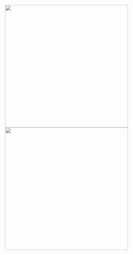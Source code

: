 <p>
  <img src="https://github-readme-stats.jha-vineet69.vercel.app/api?username=87Niu&show_icons=true&theme=outrun" width="400" height="400"/>
  <img src="https://github-readme-stats.vercel.app/api/top-langs/?username=87Niu&hide=smalltalk&theme=outrun&layout=compact" width="400" height="400"/>
</p>



